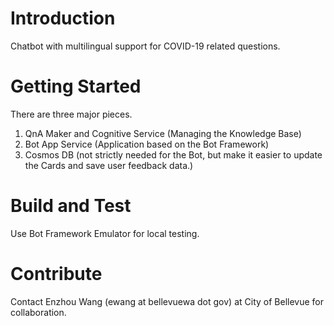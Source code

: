 # Introduction 
Chatbot with multilingual support for COVID-19 related questions. 

# Getting Started
There are three major pieces.
1.	QnA Maker and Cognitive Service (Managing the Knowledge Base)
2.	Bot App Service (Application based on the Bot Framework)
3.	Cosmos DB (not strictly needed for the Bot, but make it easier to update the Cards and save user feedback data.)

# Build and Test
Use Bot Framework Emulator for local testing. 

# Contribute
Contact Enzhou Wang (ewang at bellevuewa dot gov) at City of Bellevue for collaboration. 
